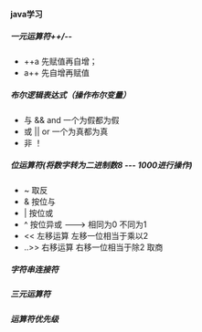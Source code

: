 ####  java学习

#####  一元运算符++/--

- ++a    先赋值再自增；
- a++    先自增再赋值

#####  布尔逻辑表达式（操作布尔变量）

- 与 &&    and    一个为假都为假
- 或 ||        or      一个为真都为真
- 非 ！

#####  位运算符(将数字转为二进制数8 --- 1000进行操作)

- ~ 取反
- &  按位与
- |   按位或
- ^  按位异或      --->  相同为0   不同为1
- <<  左移运算   左移一位相当于乘以2
-    ..>>   右移运算     右移一位相当于除2 取商

#####  字符串连接符

#####  三元运算符

#####  运算符优先级







